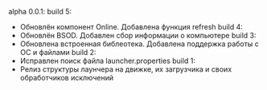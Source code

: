 alpha 0.0.1:
 build 5: 
 - Обновлён компонент Online. Добавлена функция refresh
 build 4:
 - Обновлён BSOD. Добавлен сбор информации о компьютере
 build 3: 
 - Обновлена встроенная библеотека. Добавлена поддержка работы с ОС и файлами
 build 2:
 - Исправлен поиск файла launcher.properties
 build 1:
 - Релиз структуры лаунчера на движке, их загрузчика и своих обработчиков исключений